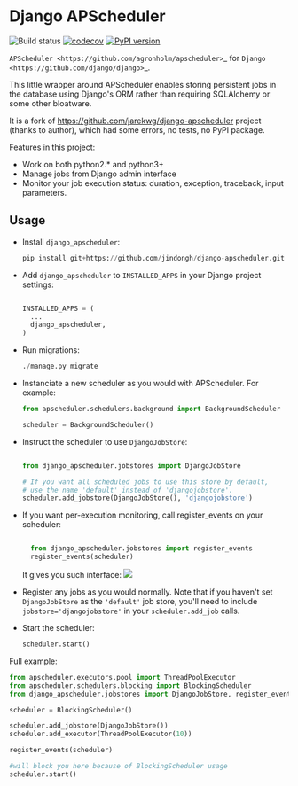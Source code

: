 Django APScheduler
================================

![Build status](http://travis-ci.org/jindongh/django-apscheduler.svg?branch=master)
[![codecov](https://codecov.io/gh/jindongh/django-apscheduler/branch/master/graph/badge.svg)](https://codecov.io/gh/jindongh/django-apscheduler)
[![PyPI version](https://badge.fury.io/py/django_apscheduler.svg)](https://badge.fury.io/py/django_apscheduler)

`APScheduler <https://github.com/agronholm/apscheduler>`_ for `Django <https://github.com/django/django>`_.

This little wrapper around APScheduler enables storing persistent jobs in the database using Django's ORM rather than requiring SQLAlchemy or some other bloatware.

It is a fork of https://github.com/jarekwg/django-apscheduler project (thanks to author), which had some errors, no tests, no PyPI package.

Features in this project:

* Work on both python2.* and python3+
* Manage jobs from Django admin interface
* Monitor your job execution status: duration, exception, traceback, input parameters.

Usage
-----

* Install ``django_apscheduler``:
  ```python
  pip install git+https://github.com/jindongh/django-apscheduler.git
  ```

* Add ``django_apscheduler`` to ``INSTALLED_APPS`` in your Django project settings:
  ```python

  INSTALLED_APPS = (
    ...
    django_apscheduler,
  )
  ```
  
* Run migrations:
  ```python
  ./manage.py migrate
  ```
* Instanciate a new scheduler as you would with APScheduler. For example:
  ```python
  from apscheduler.schedulers.background import BackgroundScheduler
  
  scheduler = BackgroundScheduler()
  ```
* Instruct the scheduler to use ``DjangoJobStore``:
  ```python

  from django_apscheduler.jobstores import DjangoJobStore
  
  # If you want all scheduled jobs to use this store by default,
  # use the name 'default' instead of 'djangojobstore'.
  scheduler.add_jobstore(DjangoJobStore(), 'djangojobstore')
  ```
  
* If you want per-execution monitoring, call register_events on your scheduler:
  ```python
  
    from django_apscheduler.jobstores import register_events
    register_events(scheduler)
  ```
  
  It gives you such interface:
  ![](http://dl3.joxi.net/drive/2017/05/19/0003/0636/258684/84/bebc279ecd.png)
  

* Register any jobs as you would normally. Note that if you haven't set ``DjangoJobStore`` as the ``'default'`` job store, you'll need to include ``jobstore='djangojobstore'`` in your ``scheduler.add_job`` calls.  
  
* Start the scheduler:
  ```python
  scheduler.start()
  ```
  
Full example:
```python
from apscheduler.executors.pool import ThreadPoolExecutor
from apscheduler.schedulers.blocking import BlockingScheduler
from django_apscheduler.jobstores import DjangoJobStore, register_events

scheduler = BlockingScheduler()

scheduler.add_jobstore(DjangoJobStore())
scheduler.add_executor(ThreadPoolExecutor(10))

register_events(scheduler)

#will block you here because of BlockingScheduler usage
scheduler.start()

```
